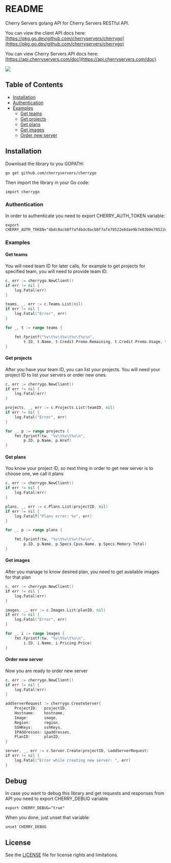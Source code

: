 # README #

Cherry Servers golang API for Cherry Servers RESTful API.

You can view the client API docs here: [https://pkg.go.dev/github.com/cherryservers/cherrygo](https://pkg.go.dev/github.com/cherryservers/cherrygo)

You can view Cherry Servers API docs here: [https://api.cherryservers.com/doc](https://api.cherryservers.com/doc)

![](https://pbs.twimg.com/profile_images/900630217630285824/p46dA56X_400x400.jpg)

## Table of Contents

- [Installation](#installation)
- [Authentication](#authentication)
- [Examples](#examples)
  - [Get teams](#get-teams)
  - [Get projects](#get-projects)
  - [Get plans](#get-plans)
  - [Get images](#get-images)
  - [Order new server](#order-new-server)

## Installation

Download the library to you GOPATH:
```
go get github.com/cherryservers/cherrygo
```

Then import the library in your Go code:
```
import cherrygo
```

### Authentication

In order to authenticate you need to export CHERRY_AUTH_TOKEN variable:
```
export CHERRY_AUTH_TOKEN="4bdc0acb8f7af4bdc0acb8f7afe78522e6dae9b7e03b0e78522e6dae9b7e03b0"
```

### Examples ###

#### Get teams
You will need team ID for later calls, for example to get projects for specified team, you will need to provide team ID.
```go
c, err := cherrygo.NewClient()
if err != nil {
    log.Fatal(err)
}

teams, _, err := c.Teams.List(nil)
if err != nil {
    log.Fatal("Error", err)
}

for _, t := range teams {

    fmt.Fprintf("%v\t%v\t%v\t%v\t%v\n",
        t.ID, t.Name, t.Credit.Promo.Remaining, t.Credit.Promo.Usage, t.Credit.Resources.Pricing.Price)
}
```

#### Get projects
After you have your team ID, you can list your projects. You will need your project ID to list your servers or order new ones.
```go
c, err := cherrygo.NewClient()
if err != nil {
    log.Fatal(err)
}

projects, _, err := c.Projects.List(teamID, nil)
if err != nil {
    log.Fatal("Error", err)
}

for _, p := range projects {
    fmt.Fprintf(tw, "%v\t%v\t%v\n",
        p.ID, p.Name, p.Href)
}
```

#### Get plans
You know your project ID, so next thing in order to get new server is to choose one, we call it plans

```go
c, err := cherrygo.NewClient()
if err != nil {
    log.Fatal(err)
}

plans, _, err := c.Plans.List(projectID, nil)
if err != nil {
    log.Fatalf("Plans error: %v", err)
}

for _, p := range plans {

    fmt.Fprintf(tw, "%v\t%v\t%v\t%v\n",
        p.ID, p.Name, p.Specs.Cpus.Name, p.Specs.Memory.Total)
}
```

#### Get images
After you manage to know desired plan, you need to get available images for that plan
```go
c, err := cherrygo.NewClient()
if err != nil {
    log.Fatal(err)
}

images, _, err := c.Images.List(planID, nil)
if err != nil {
    log.Fatal("Error", err)
}

for _, i := range images {
    fmt.Fprintf(tw, "%v\t%v\t%v\n",
        i.ID, i.Name, i.Pricing.Price)
}
```

#### Order new server
Now you are ready to order new server
```go
c, err := cherrygo.NewClient()
if err != nil {
    log.Fatal(err)
}

addServerRequest := cherrygo.CreateServer{
    ProjectID:   projectID,
    Hostname:    hostname,
    Image:       image,
    Region:      region,
    SSHKeys:     sshKeys,
    IPAddresses: ipaddresses,
    PlanID:      planID,
}

server, _, err := c.Server.Create(projectID, &addServerRequest)
if err != nil {
    log.Fatal("Error while creating new server: ", err)
}
```

## Debug

In case you want to debug this library and get requests and responses from API you need to export CHERRY_DEBUG variable
```
export CHERRY_DEBUG="true"
```

When you done, just unset that variable:
```
unset CHERRY_DEBUG
```

## License

See the [LICENSE](LICENSE.md) file for license rights and limitations.
